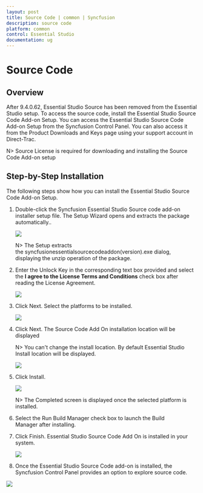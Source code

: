 ```yaml
---
layout: post
title: Source Code | common | Syncfusion
description: source code 
platform: common
control: Essential Studio
documentation: ug
---
```


# Source Code 


## Overview

After 9.4.0.62, Essential Studio Source has been removed from the Essential Studio setup. To access the source code, install the Essential Studio Source Code Add-on Setup. You can access the Essential Studio Source Code Add-on Setup from the Syncfusion Control Panel. You can also access it from the Product Downloads and Keys page using your support account in Direct-Trac.

N> Source License is required for downloading and installing the Source Code Add-on setup

## Step-by-Step Installation

The following steps show how you can install the Essential Studio Source Code Add-on Setup.

1. Double-click the Syncfusion Essential Studio Source code add-on installer setup file. The Setup Wizard opens and extracts the package automatically..
   
   ![](Source-code_images/Step-by-Step-Installation_img1.png)

    N> The Setup extracts the syncfusionessentialsourcecodeaddon(version).exe dialog, displaying the unzip operation of the package.
	
   



2. Enter the Unlock Key in the corresponding text box provided and select the **I agree to the License Terms and Conditions** check box after reading the License Agreement.
   
   ![](Source-code_images/Step-by-Step-Installation_img2.png)
   


3. Click Next. Select the platforms to be installed.

   ![](Source-code_images/Step-by-Step-Installation_img4.png)
   

4. Click Next. The Source Code Add On installation location will be displayed

    N> You can't change the install location. By default Essential Studio Install location will be displayed.


   ![](Source-code_images/Step-by-Step-Installation_img5.png)




5. Click Install. 

   ![](Source-code_images/Step-by-Step-Installation_img6.png)

    N> The Completed screen is displayed once the selected platform is installed.
	



8. Select the Run Build Manager check box to launch the Build Manager after installing.

9. Click Finish. Essential Studio Source Code Add On is installed in your system.

   ![](Source-code_images/Step-by-Step-Installation_img7.png)


10. Once the Essential Studio Source Code add-on is installed, the Syncfusion Control Panel provides an option to explore source code.

   ![](Source-code_images/Step-by-Step-Installation_img8.png)



